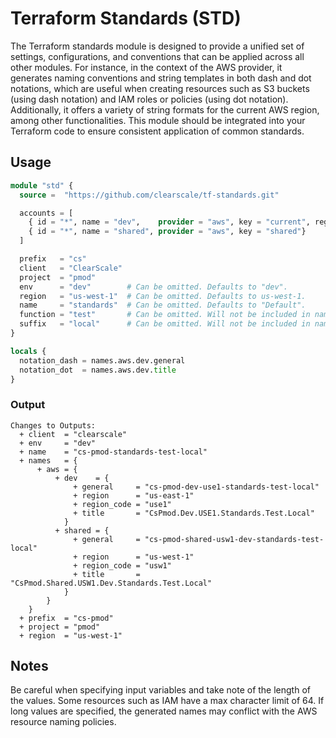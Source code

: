 # Terraform Standards (STD)

The Terraform standards module is designed to provide a unified set of settings, configurations, and conventions that can be applied across all other modules. For instance, in the context of the AWS provider, it generates naming conventions and string templates in both dash and dot notations, which are useful when creating resources such as S3 buckets (using dash notation) and IAM roles or policies (using dot notation). Additionally, it offers a variety of string formats for the current AWS region, among other functionalities. This module should be integrated into your Terraform code to ensure consistent application of common standards.

## Usage

```terraform
module "std" {
  source =  "https://github.com/clearscale/tf-standards.git"

  accounts = [
    { id = "*", name = "dev",    provider = "aws", key = "current", region = "us-east-1"},
    { id = "*", name = "shared", provider = "aws", key = "shared"}
  ]

  prefix   = "cs"
  client   = "ClearScale"
  project  = "pmod"
  env      = "dev"        # Can be omitted. Defaults to "dev".
  region   = "us-west-1"  # Can be omitted. Defaults to us-west-1.
  name     = "standards"  # Can be omitted. Defaults to "Default".
  function = "test"       # Can be omitted. Will not be included in naming conventions if not specified.
  suffix   = "local"      # Can be omitted. Will not be included in naming conventions if not specified.
}

locals {
  notation_dash = names.aws.dev.general
  notation_dot  = names.aws.dev.title
}
```

### Output

```
Changes to Outputs:
  + client  = "clearscale"
  + env     = "dev"
  + name    = "cs-pmod-standards-test-local"
  + names   = {
      + aws = {
          + dev    = {
              + general     = "cs-pmod-dev-use1-standards-test-local"
              + region      = "us-east-1"
              + region_code = "use1"
              + title       = "CsPmod.Dev.USE1.Standards.Test.Local"
            }
          + shared = {
              + general     = "cs-pmod-shared-usw1-dev-standards-test-local"
              + region      = "us-west-1"
              + region_code = "usw1"
              + title       = "CsPmod.Shared.USW1.Dev.Standards.Test.Local"
            }
        }
    }
  + prefix  = "cs-pmod"
  + project = "pmod"
  + region  = "us-west-1"
```

## Notes

Be careful when specifying input variables and take note of the length of the values. Some resources such as IAM have a max character limit of 64. If long values are specified, the generated names may conflict with the AWS resource naming policies.